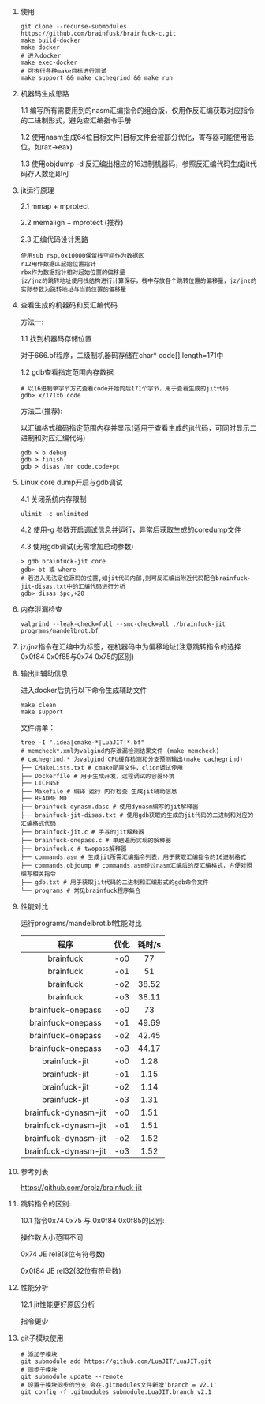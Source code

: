 1. 使用
   ```shell
   git clone --recurse-submodules https://github.com/brainfusk/brainfuck-c.git
   make build-docker
   make docker
   # 进入docker
   make exec-docker
   # 可执行各种make目标进行测试
   make support && make cachegrind && make run
   ```
2. 机器码生成思路

   1.1 编写所有需要用到的nasm汇编指令的组合版，仅用作反汇编获取对应指令的二进制形式，避免查汇编指令手册

   1.2 使用nasm生成64位目标文件(目标文件会被部分优化，寄存器可能使用低位，如rax->eax)

   1.3 使用objdump -d 反汇编出相应的16进制机器码，参照反汇编代码生成jit代码存入数组即可
   
3. jit运行原理

   2.1 mmap + mprotect

   2.2 memalign + mprotect (推荐)

   2.3 汇编代码设计思路
   ```text
   使用sub rsp,0x10000保留栈空间作为数据区
   r12用作数据区起始位置指针
   rbx作为数据指针相对起始位置的偏移量
   jz/jnz的跳转地址使用栈结构进行计算保存，栈中存放各个跳转位置的偏移量，jz/jnz的实际参数为跳转地址与当前位置的偏移量
   ```
   
4. 查看生成的机器码和反汇编代码

   方法一:

   1.1 找到机器码存储位置

   对于666.bf程序，二级制机器码存储在char* code[],length=171中

   1.2 gdb查看指定范围内存数据
    ```shell 
   # 以16进制单字节方式查看code开始向后171个字节，用于查看生成的jit代码
    gdb> x/171xb code
    ```
   方法二(推荐):

   以汇编格式编码指定范围内存并显示(适用于查看生成的jit代码，可同时显示二进制和对应汇编代码)
   ```shell
   gdb > b debug
   gdb > finish
   gdb > disas /mr code,code+pc
   ```
   
5. Linux core dump开启与gdb调试

   4.1 关闭系统内存限制

    ```shell
    ulimit -c unlimited
    ```

   4.2 使用-g 参数开启调试信息并运行，异常后获取生成的coredump文件

   4.3 使用gdb调试(无需增加启动参数)
   ```shell 
   > gdb brainfuck-jit core 
   gdb> bt 或 where
   # 若进入无法定位源码的位置,如jit代码内部,则可反汇编出附近代码配合brainfuck-jit-disas.txt中的汇编代码进行分析
   gdb> disas $pc,+20
   ```

6. 内存泄漏检查

   ```shell
   valgrind --leak-check=full --smc-check=all ./brainfuck-jit programs/mandelbrot.bf 
   ```
   
7. jz/jnz指令在汇编中为标签，在机器码中为偏移地址(注意跳转指令的选择0x0f84 0x0f85与0x74 0x75的区别)

8. 输出jit辅助信息

   进入docker后执行以下命令生成辅助文件
   ```shell
   make clean
   make support
   ```
   文件清单：
   ```shell
   tree -I ".idea|cmake-*|LuaJIT|*.bf"
   # memcheck*.xml为valgind内存泄漏检测结果文件 (make memcheck)
   # cachegrind.* 为valgind CPU缓存检测和分支预测输出(make cachegrind)
   ├── CMakeLists.txt # cmake配置文件，clion调试使用
   ├── Dockerfile # 用于生成开发，远程调试的容器环境
   ├── LICENSE
   ├── Makefile # 编译 运行 内存检查 生成jit辅助信息
   ├── README.MD
   ├── brainfuck-dynasm.dasc # 使用dynasm编写的jit解释器
   ├── brainfuck-jit-disas.txt # 使用gdb获取的生成的jit代码的二进制和对应的汇编格式代码
   ├── brainfuck-jit.c # 手写的jit解释器
   ├── brainfuck-onepass.c # 单趟遍历实现的解释器
   ├── brainfuck.c # twopass解释器
   ├── commands.asm # 生成jit所需汇编指令列表，用于获取汇编指令的16进制格式
   ├── commands.objdump # commands.asm经过nasm汇编后的反汇编格式，方便对照编写相关指令
   ├── gdb.txt # 用于获取jit代码的二进制和汇编形式的gdb命令文件
   └── programs # 常见brainfuck程序集合
   ```
   
9. 性能对比

   运行programs/mandelbrot.bf性能对比

     |         程序         | 优化 | 耗时/s |
     | :------------------: | :--: | :----: |
     |      brainfuck       | -o0  |   77   |
     |      brainfuck       | -o1  |   51   |
     |      brainfuck       | -o2  | 38.52  |
     |      brainfuck       | -o3  | 38.11  |
     |  brainfuck-onepass   | -o0  |   73   |
     |  brainfuck-onepass   | -o1  | 49.69  |
     |  brainfuck-onepass   | -o2  | 42.45  |
     |  brainfuck-onepass   | -o3  | 44.17  |
     |    brainfuck-jit     | -o0  |  1.28  |
     |    brainfuck-jit     | -o1  |  1.15  |
     |    brainfuck-jit     | -o2  |  1.14  |
     |    brainfuck-jit     | -o3  |  1.31  |
     | brainfuck-dynasm-jit | -o0  |  1.51  |
     | brainfuck-dynasm-jit | -o1  |  1.51  |
     | brainfuck-dynasm-jit | -o2  |  1.52  |
     | brainfuck-dynasm-jit | -o3  |  1.52  |


11. 参考列表

    https://github.com/prplz/brainfuck-jit

12. 跳转指令的区别:

    10.1 指令0x74 0x75 与 0x0f84 0x0f85的区别:

    操作数大小范围不同

    0x74   JE rel8(8位有符号数)

    0x0f84 JE rel32(32位有符号数)
13. 性能分析

    12.1 jit性能更好原因分析

    指令更少
14. git子模块使用

    ```shell
    # 添加子模块
    git submodule add https://github.com/LuaJIT/LuaJIT.git
    # 同步子模块
    git submodule update --remote
    # 设置子模块同步的分支 会在.gitmodules文件新增'branch = v2.1'
    git config -f .gitmodules submodule.LuaJIT.branch v2.1
    ```
